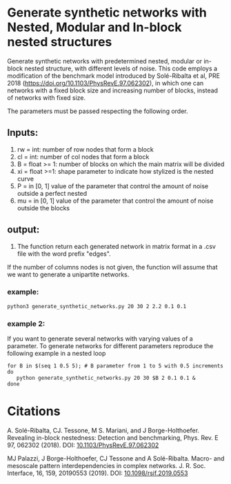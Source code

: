 #  Generate synthetic networks with Nested, Modular and In-block nested structures

Generate synthetic networks with predetermined nested, modular or in-block nested structure, with different levels of noise. This code employs a modification of the benchmark model introduced by Solé-Ribalta et al, PRE 2018 (https://doi.org/10.1103/PhysRevE.97.062302), in which one can networks with a fixed block size and increasing number of blocks, instead of networks with fixed size. 

The parameters must be passed respecting the following order.
    
        
## Inputs:
       
1) rw  = int: number of row nodes that form a block
2) cl  = int: number of col nodes that form a block
3) B   = float >= 1: number of blocks on which the main matrix will be divided
4) xi  = float >=1: shape parameter to indicate how stylized is the nested curve
5) P   = in [0, 1] value of the parameter that control the amount of noise outside a perfect nested 
6) mu  = in [0, 1] value of the parameter that control the amount of noise outside the blocks
## output:
1) The function return each generated network in matrix format in a .csv file with the word prefix "edges".
	
If the number of columns nodes is not given, the function will assume that we want to generate a unipartite networks.

### example: 
```
python3 generate_synthetic_networks.py 20 30 2 2.2 0.1 0.1

```
### example 2: 

If you want to generate several networks with varying values of a parameter. To generate networks for different parameters reproduce the following example in a nested loop
```
for B in $(seq 1 0.5 5); # B parameter from 1 to 5 with 0.5 increments
do
   python generate_synthetic_networks.py 20 30 $B 2 0.1 0.1 &
done
```
# Citations

A. Solé-Ribalta, CJ. Tessone, M S. Mariani, and J Borge-Holthoefer. Revealing in-block nestedness: Detection and benchmarking, Phys. Rev. E 97, 062302 (2018). DOI: [10.1103/PhysRevE.97.062302](https://doi.org/10.1103/PhysRevE.97.062302)

MJ Palazzi, J Borge-Holthoefer, CJ Tessone and A Solé-Ribalta. Macro- and mesoscale pattern interdependencies in complex networks. J. R. Soc. Interface, 16, 159, 20190553 (2019). DOI: [10.1098/rsif.2019.0553](https://doi.org/10.1098/rsif.2019.0553)
